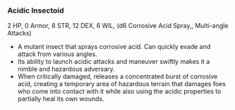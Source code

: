 ### Acidic Insectoid
2 HP, 0 Armor, 8 STR, 12 DEX, 6 WIL, (d6 Corrosive Acid Spray,, Multi-angle Attacks)

- A mutant insect that sprays corrosive acid. Can quickly evade and attack from various angles.
- Its ability to launch acidic attacks and maneuver swiftly makes it a nimble and hazardous adversary.
- When critically damaged, releases a concentrated burst of corrosive acid, creating a temporary area of hazardous terrain that damages foes who come into contact with it while also using the acidic properties to partially heal its own wounds.

